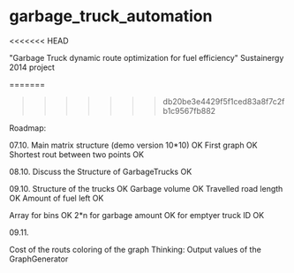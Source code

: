 garbage_truck_automation
========================
<<<<<<< HEAD

"Garbage Truck dynamic route optimization for fuel efficiency" Sustainergy 2014 project

=======
>>>>>>> db20be3e4429f5f1ced83a8f7c2fb1c9567fb882

Roadmap:

07.10.
  Main matrix structure (demo version 10*10)  OK
  First graph                                 OK
  Shortest rout between two points            OK

08.10.
  Discuss the Structure of GarbageTrucks      OK

09.10.
  Structure of the trucks                     OK
     Garbage volume                           OK
     Travelled road length                    OK
     Amount of fuel left                      OK
     

  Array for bins                              OK
     2*n for garbage amount                   OK
         for emptyer truck ID                 OK

09.11.

  Cost of the routs
  coloring of the graph
  Thinking: Output values of the GraphGenerator
  

  